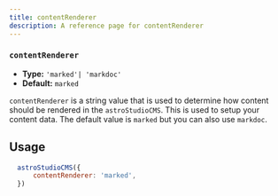 ```yaml
---
title: contentRenderer
description: A reference page for contentRenderer
---
```

### `contentRenderer`

- **Type:** `'marked'| 'markdoc'`
- **Default:** `marked`

`contentRenderer` is a string value that is used to determine how content should be rendered in the `astroStudioCMS`. This is used to setup your content data. The default value is `marked` but you can also use `markdoc`.

## Usage

```js title="astro.config.mjs"  {2}
  astroStudioCMS({
      contentRenderer: 'marked',
  })
```
